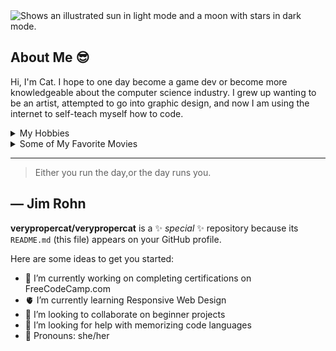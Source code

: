 <picture>
  <source media="(prefers-color-scheme: dark)" srcset="https://user-images.githubusercontent.com/25423296/163456776-7f95b81a-f1ed-45f7-b7ab-8fa810d529fa.png">
  <source media="(prefers-color-scheme: light)" srcset="https://user-images.githubusercontent.com/25423296/163456779-a8556205-d0a5-45e2-ac17-42d089e3c3f8.png">
  <img alt="Shows an illustrated sun in light mode and a moon with stars in dark mode." src="https://user-images.githubusercontent.com/25423296/163456779-a8556205-d0a5-45e2-ac17-42d089e3c3f8.png">
</picture>


## About Me 😎

Hi, I'm Cat. I hope to one day become a game dev or become more knowledgeable about the computer science industry. I grew up wanting to be an artist, attempted to go into graphic design, and now I am using the internet to self-teach myself how to code.

<details>
<summary>My Hobbies</summary>
|   ~HOBBIES~   |
|---------------|
  |   Drawing      |
  |   Reading      |
  |   Writing      |
  |   Board Games  |
  |   Video Games  |
  |   Crafts       |
</details>
<details>
<summary>Some of My Favorite Movies</summary>
|   ~Movies~   |
  |---------------|
  |   Nope      
  |   Strange Darling  
  |   Inception      
  |   Interstellar  
  |   All of LOTR  |

  <!-- TO DO: add more interests about me later -->
</details>

---
> Either you run the day,or the day runs you.

— Jim Rohn
---

**verypropercat/verypropercat** is a ✨ _special_ ✨ repository because its `README.md` (this file) appears on your GitHub profile.

<!-- TO DO: add more details about me later -->

Here are some ideas to get you started:

- 🔭 I’m currently working on completing certifications on FreeCodeCamp.com
- 🫀 I’m currently learning Responsive Web Design
- 🦾 I’m looking to collaborate on beginner projects
- 🤔 I’m looking for help with memorizing code languages
- 👧 Pronouns: she/her

